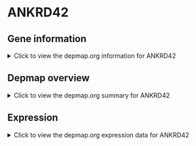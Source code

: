 <h1>ANKRD42</h1>

<h2>Gene information</h2>
<details>
  <summary>Click to view the depmap.org information for ANKRD42</summary>
  <p><a href="https://depmap.org/portal/gene/ANKRD42?tab=about" target="_BLANK">Open page in a new tab...</a></p>
  <iframe src="https://depmap.org/portal/gene/ANKRD42?tab=about" style="border:none;width:100%;height:800px"></iframe>
</details>

<h2>Depmap overview</h2>
<details>
  <summary>Click to view the depmap.org summary for ANKRD42</summary>
  <p><a href="https://depmap.org/portal/gene/ANKRD42?tab=overview" target="_BLANK">Open page in a new tab...</a></p>
  <iframe src="https://depmap.org/portal/gene/ANKRD42?tab=overview" style="border:none;width:100%;height:800px"></iframe>
</details>

<h2>Expression</h2>
<details>
  <summary>Click to view the depmap.org expression data for ANKRD42</summary>
  <p><a href="https://depmap.org/portal/gene/ANKRD42?tab=characterization" target="_BLANK">Open page in a new tab...</a></p>
  <iframe src="https://depmap.org/portal/gene/ANKRD42?tab=characterization" style="border:none;width:100%;height:800px"></iframe>
</details>


<!--
<h2>Reactome Pathway diagram</h2>
<details>
  <summary>Click to view the Reactome pathway for ANKRD42</summary>
  <p><a href="PURL" target="_BLANK">Open page in a new tab...</a></p>
  PNAME
</details>
-->


